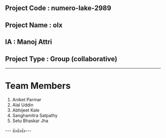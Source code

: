 

## Project Code : numero-lake-2989
## Project Name : olx
## IA : Manoj Attri
## Project Type : Group (collaborative)
---

# Team Members

1. Aniket Parmar
2. Alal Uddin
3. Abhijeet Kale
4. Sanghamitra Satpathy
5. Setu Bhaskar Jha

--- 👍👍👍---